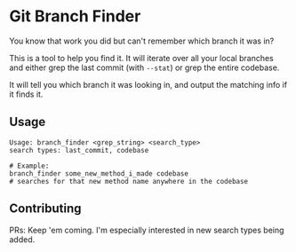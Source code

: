 # Git Branch Finder

You know that work you did but can't remember which branch it was in?

This is a tool to help you find it. It will iterate over all your local
branches and either grep the last commit (with `--stat`) or grep 
the entire codebase. 

It will tell you which branch it was looking in, and output the matching
info if it finds it.

## Usage

	Usage: branch_finder <grep_string> <search_type>
	search types: last_commit, codebase
	
	# Example: 
	branch_finder some_new_method_i_made codebase
	# searches for that new method name anywhere in the codebase


## Contributing

PRs: Keep 'em coming. I'm especially interested in new search types being added.
